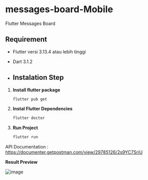 # messages-board-Mobile
Flutter Messages Board

## Requirement

- Flutter versi 3.13.4 atau lebih tinggi
- Dart 3.1.2

- ## Instalation Step

1. **Install flutter package**
   ```bash
   flutter pub get
   
2. **Instal Flutter Dependencies**
   ```bash
   flutter doctor
   
3. **Run Project**
   ```bash
   flutter run

API Documentation : https://documenter.getpostman.com/view/29785126/2s9YC7SriU

**Result Preview**

![image](https://github.com/risqiardiansyah/messages-board-mobile/assets/45511924/0e6ba85b-db5c-414d-9fc1-e462f6580e4e)


